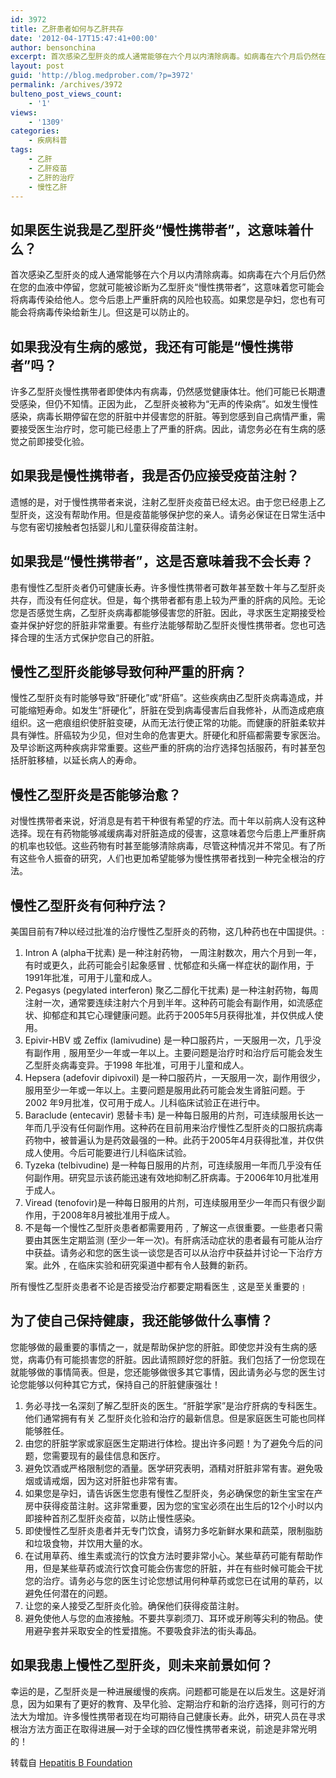 ```yaml
---
id: 3972
title: 乙肝患者如何与乙肝共存
date: '2012-04-17T15:47:41+00:00'
author: bensonchina
excerpt: 首次感染乙型肝炎的成人通常能够在六个月以内清除病毒。如病毒在六个月后仍然在您的血液中停留，您就可能被诊断为乙型肝炎“慢性携带者”，这意味着您可能会将病毒传染给他人。
layout: post
guid: 'http://blog.medprober.com/?p=3972'
permalink: /archives/3972
bulteno_post_views_count:
    - '1'
views:
    - '1309'
categories:
    - 疾病科普
tags:
    - 乙肝
    - 乙肝疫苗
    - 乙肝的治疗
    - 慢性乙肝
---
```


## 如果医生说我是乙型肝炎“慢性携带者”，这意味着什么？

首次感染乙型肝炎的成人通常能够在六个月以内清除病毒。如病毒在六个月后仍然在您的血液中停留，您就可能被诊断为乙型肝炎“慢性携带者”，这意味着您可能会将病毒传染给他人。您今后患上严重肝病的风险也较高。如果您是孕妇，您也有可能会将病毒传染给新生儿。但这是可以防止的。

## 如果我没有生病的感觉，我还有可能是“慢性携带者”吗？

许多乙型肝炎慢性携带者即使体内有病毒，仍然感觉健康体壮。他们可能已长期遭受感染，但仍不知情。正因为此， 乙型肝炎被称为“无声的传染病”。如发生慢性感染，病毒长期停留在您的肝脏中并侵害您的肝脏。等到您感到自己病情严重，需要接受医生治疗时，您可能已经患上了严重的肝病。因此，请您务必在有生病的感觉之前即接受化验。

## 如果我是慢性携带者，我是否仍应接受疫苗注射？

遗憾的是，对于慢性携带者来说，注射乙型肝炎疫苗已经太迟。由于您已经患上乙型肝炎，这没有帮助作用。但是疫苗能够保护您的亲人。请务必保证在日常生活中与您有密切接触者包括婴儿和儿童获得疫苗注射。

## 如果我是“慢性携带者”，这是否意味着我不会长寿？

患有慢性乙型肝炎者仍可健康长寿。许多慢性携带者可数年甚至数十年与乙型肝炎共存，而没有任何症状。但是，每个携带者都有患上较为严重的肝病的风险。无论您是否感觉生病，乙型肝炎病毒都能够侵害您的肝脏。因此，寻求医生定期接受检查并保护好您的肝脏非常重要。有些疗法能够帮助乙型肝炎慢性携带者。您也可选择合理的生活方式保护您自己的肝脏。

## 慢性乙型肝炎能够导致何种严重的肝病？

慢性乙型肝炎有时能够导致“肝硬化”或“肝癌”。这些疾病由乙型肝炎病毒造成，并可能缩短寿命。如发生“肝硬化”，肝脏在受到病毒侵害后自我修补，从而造成疤痕组织。这一疤痕组织使肝脏变硬，从而无法行使正常的功能。而健康的肝脏柔软并具有弹性。肝癌较为少见，但对生命的危害更大。肝硬化和肝癌都需要专家医治。及早诊断这两种疾病非常重要。这些严重的肝病的治疗选择包括服药，有时甚至包括肝脏移植，以延长病人的寿命。

## 慢性乙型肝炎是否能够治愈？

对慢性携带者来说，好消息是有若干种很有希望的疗法。而十年以前病人没有这种选择。现在有药物能够减缓病毒对肝脏造成的侵害，这意味着您今后患上严重肝病的机率也较低。这些药物有时甚至能够清除病毒，尽管这种情况并不常见。有了所有这些令人振奋的研究，人们也更加希望能够为慢性携带者找到一种完全根治的疗法。

## 慢性乙型肝炎有何种疗法？

美国目前有7种以经过批准的治疗慢性乙型肝炎的药物，这几种药也在中国提供。:

1. Intron A (alpha干扰素) 是一种注射药物， 一周注射数次，用六个月到一年，有时或更久，此药可能会引起象感冒﹑忧郁症和头痛一样症状的副作用，于1991年批准，可用于儿童和成人。
2. Pegasys (pegylated interferon) 聚乙二醇化干扰素) 是一种注射药物，每周注射一次，通常要连续注射六个月到半年。这种药可能会有副作用，如流感症状、抑郁症和其它心理健康问题。此药于2005年5月获得批准，并仅供成人使用。
3. Epivir-HBV 或 Zeffix (lamivudine) 是一种口服药片，一天服用一次，几乎没有副作用﹐服用至少一年或一年以上。主要问题是治疗时和治疗后可能会发生乙型肝炎病毒变异。于1998 年批准，可用于儿童和成人。
4. Hepsera (adefovir dipivoxil) 是一种口服药片，一天服用一次，副作用很少，服用至少一年或一年以上。主要问题是服用此药可能会发生肾脏问题。于2002 年9月批准，仅可用于成人。儿科临床试验正在进行中。
5. Baraclude (entecavir) 恩替卡韦) 是一种每日服用的片剂，可连续服用长达一年而几乎没有任何副作用。这种药在目前用来治疗慢性乙型肝炎的口服抗病毒药物中，被普遍认为是药效最强的一种。此药于2005年4月获得批准，并仅供成人使用。今后可能要进行儿科临床试验。
6. Tyzeka (telbivudine) 是一种每日服用的片剂，可连续服用一年而几乎没有任何副作用。研究显示该药能迅速有效地抑制乙肝病毒。于2006年10月批准用于成人。
7. Viread (tenofovir)是一种每日服用的片剂，可连续服用至少一年而只有很少副作用，于2008年8月被批准用于成人。
8. 不是每一个慢性乙型肝炎患者都需要用药﹐了解这一点很重要。一些患者只需要由其医生定期监测 (至少一年一次)。有肝病活动症状的患者最有可能从治疗中获益。请务必和您的医生谈一谈您是否可以从治疗中获益并讨论一下治疗方案。此外﹐在临床实验和研究渠道中都有令人鼓舞的新药。

所有慢性乙型肝炎患者不论是否接受治疗都要定期看医生﹐这是至关重要的﹗

## 为了使自己保持健康，我还能够做什么事情？

您能够做的最重要的事情之一，就是帮助保护您的肝脏。即使您并没有生病的感觉，病毒仍有可能损害您的肝脏。因此请照顾好您的肝脏。我们包括了一份您现在就能够做的事情简表。但是，您还能够做很多其它事情，因此请务必与您的医生讨论您能够以何种其它方式，保持自己的肝脏健康强壮！

1. 务必寻找一名深刻了解乙型肝炎的医生。“肝脏学家”是治疗肝病的专科医生。他们通常拥有有关 乙型肝炎化验和治疗的最新信息。但是家庭医生可能也同样能够胜任。
2. 由您的肝脏学家或家庭医生定期进行体检。提出许多问题！为了避免今后的问题，您需要现有的最佳信息和医疗。
3. 避免饮酒或严格限制您的酒量。医学研究表明，酒精对肝脏非常有害。避免吸烟或请戒烟，因为这对肝脏也非常有害。
4. 如果您是孕妇，请告诉医生您患有慢性乙型肝炎，务必确保您的新生宝宝在产房中获得疫苗注射。这非常重要，因为您的宝宝必须在出生后的12个小时以内即接种首剂乙型肝炎疫苗，以防止慢性感染。
5. 即使慢性乙型肝炎患者并无专门饮食，请努力多吃新鲜水果和蔬菜，限制脂肪和垃圾食物，并饮用大量的水。
6. 在试用草药、维生素或流行的饮食方法时要非常小心。某些草药可能有帮助作用，但是某些草药或流行饮食可能会伤害您的肝脏，并在有些时候可能会干扰您的治疗。请务必与您的医生讨论您想试用何种草药或您已在试用的草药，以避免任何潜在的问题。
7. 让您的亲人接受乙型肝炎化验。确保他们获得疫苗注射。
8. 避免使他人与您的血液接触。不要共享剃须刀、耳环或牙刷等尖利的物品。使用避孕套并采取安全的性爱措施。不要吸食非法的街头毒品。

## 如果我患上慢性乙型肝炎，则未来前景如何？

幸运的是，乙型肝炎是一种进展缓慢的疾病。问题都可能是在以后发生。这是好消息，因为如果有了更好的教育、及早化验、定期治疗和新的治疗选择，则可行的方法大为增加。许多慢性携带者现在均可期待自己健康长寿。此外，研究人员在寻求根治方法方面正在取得进展—对于全球的四亿慢性携带者来说，前途是非常光明的！

转载自 [Hepatitis B Foundation](http://www.hepb.org/)